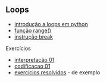 
## Loops

- [introdução a loops em python](loops.md)
- [função range()](range.md)
- [instrução break](break.md)

Exercícios

- [interpretação 01](ex_loops_interpretacao_01.md)
- [codificacao 01](ex_loops_codificação_01.md)
- [exercícios resolvidos](ex_loops_resolvidos_01.md) - de exemplo

